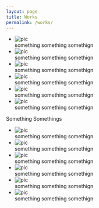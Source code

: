 ```yaml
---
layout: page
title: Works
permalink: /works/
---
```


<div>
	<section><p style="display:block;"></p>
		<ul class="flex-works">
			<li><img src="/images/" alt="pic"><br /> something something somethign</li>
			<li><img src="/images/self.gif" alt="pic"><br /> something something somethign</li>
			<li><img src="/images/self.gif" alt="pic"><br /> something something somethign</li>
			<li><img src="/images/self.gif" alt="pic"><br /> something something somethign</li>
			<li><img src="/images/self.gif" alt="pic"><br /> something something somethign</li>
			<li><img src="/images/self.gif" alt="pic"><br /> something something somethign</li>
		</ul>
	</section>
	<section><p style="display:block;">Something Somethings</p>
		<ul class="flex-works">
			<li><img src="/images/self.gif" alt="pic"><br /> something something somethign</li>
			<li><img src="/images/self.gif" alt="pic"><br /> something something somethign</li>
			<li><img src="/images/self.gif" alt="pic"><br /> something something somethign</li>
			<li><img src="/images/self.gif" alt="pic"><br /> something something somethign</li>
			<li><img src="/images/self.gif" alt="pic"><br /> something something somethign</li>
			<li><img src="/images/self.gif" alt="pic"><br /> something something somethign</li>
		</ul>
	</section>
</div>